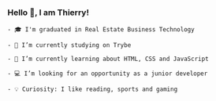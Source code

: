 ### Hello 👋, I am Thierry!

    - 🎓 I'm graduated in Real Estate Business Technology
    
    - 🚀 I’m currently studying on Trybe
    
    - 📝 I’m currently learning about HTML, CSS and JavaScript
    
    - 💻 I’m looking for an opportunity as a junior developer
    
    - 💡 Curiosity: I like reading, sports and gaming


<!--
**thierrydrmv/thierrydrmv** is a ✨ _special_ ✨ repository because its `README.md` (this file) appears on your GitHub profile.

Here are some ideas to get you started:

- 🔭 I’m currently working on ...
- 🌱 I’m currently learning ...
- 👯 I’m looking to collaborate on ...
- 🤔 I’m looking for help with ...
- 💬 Ask me about ...
- 📫 How to reach me: ...
- 😄 Pronouns: ...
- ⚡ Fun fact: ...
-->
